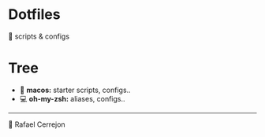 # Dotfiles
:floppy_disk: scripts &amp; configs

# Tree

- :apple: **macos:** starter scripts, configs..
- :computer: **oh-my-zsh:** aliases, configs..


---
:walking: Rafael Cerrejon
